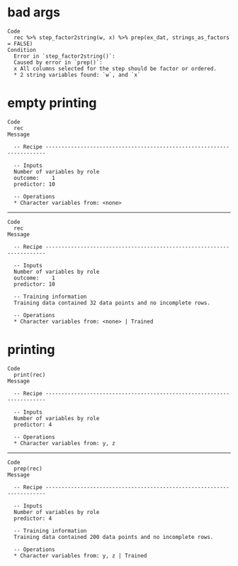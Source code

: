 # bad args

    Code
      rec %>% step_factor2string(w, x) %>% prep(ex_dat, strings_as_factors = FALSE)
    Condition
      Error in `step_factor2string()`:
      Caused by error in `prep()`:
      x All columns selected for the step should be factor or ordered.
      * 2 string variables found: `w`, and `x`

# empty printing

    Code
      rec
    Message
      
      -- Recipe ----------------------------------------------------------------------
      
      -- Inputs 
      Number of variables by role
      outcome:    1
      predictor: 10
      
      -- Operations 
      * Character variables from: <none>

---

    Code
      rec
    Message
      
      -- Recipe ----------------------------------------------------------------------
      
      -- Inputs 
      Number of variables by role
      outcome:    1
      predictor: 10
      
      -- Training information 
      Training data contained 32 data points and no incomplete rows.
      
      -- Operations 
      * Character variables from: <none> | Trained

# printing

    Code
      print(rec)
    Message
      
      -- Recipe ----------------------------------------------------------------------
      
      -- Inputs 
      Number of variables by role
      predictor: 4
      
      -- Operations 
      * Character variables from: y, z

---

    Code
      prep(rec)
    Message
      
      -- Recipe ----------------------------------------------------------------------
      
      -- Inputs 
      Number of variables by role
      predictor: 4
      
      -- Training information 
      Training data contained 200 data points and no incomplete rows.
      
      -- Operations 
      * Character variables from: y, z | Trained

